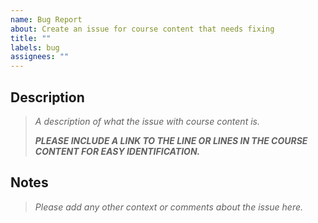 ```yaml
---
name: Bug Report
about: Create an issue for course content that needs fixing
title: ""
labels: bug
assignees: ""
---
```


## Description

<blockquote>

_A description of what the issue with course content is._

**_PLEASE INCLUDE A LINK TO THE LINE OR LINES IN THE COURSE CONTENT FOR EASY IDENTIFICATION._**

</blockquote>

## Notes

> _Please add any other context or comments about the issue here._
